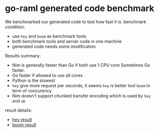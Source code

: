 # go-raml generated code benchmark

We benchmarked our generated code to test how fast it is.
benchmark condition:
- use `hey` and `boom` as benchmark tools
- both benchmark tools and server code in one machine
- generated code needs some modification


Results summary:
- Nim is generally faster than Go if both use 1 CPU core
  Sometimes Go faster.
- Go faster if allowed to use all cores
- Python is the slowest
- `hey` give more request per seconds, it seems `hey` is better tool `boom`
  in term of concurency
- Nim doesn't support chunked transfer encoding which is used by `hey` and `ab`

result details:
- [hey result](./results.hey.md)
- [boom result](./results.boom.md)
